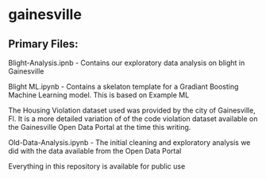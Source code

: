 # gainesville

## Primary Files:
Blight-Analysis.ipnb - Contains our exploratory data analysis on blight in Gainesville

Blight ML.ipynb - Contains a skelaton template for a Gradiant Boosting Machine Learning model. This is based on Example ML

The Housing Violation dataset used was provided by the city of Gainesville, Fl. It is a more detailed variation of of the code violation dataset available on the Gainesville Open Data Portal at the time this writing. 

Old-Data-Analysis.ipynb - The initial cleaning and exploratory analysis we did with the data available from the Open Data Portal

Everything in this repository is available for public use
